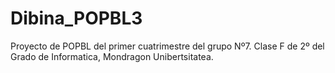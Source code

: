# Dibina_POPBL3
Proyecto de POPBL del primer cuatrimestre del grupo Nº7. Clase F de 2º del Grado de Informatica, Mondragon Unibertsitatea.
